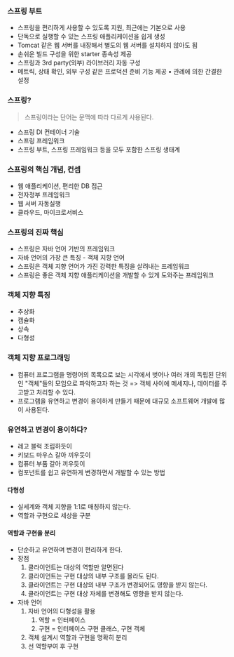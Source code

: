 

### 스프링 부트
- 스프링을 편리하게 사용할 수 있도록 지원, 최근에는 기본으로 사용 
-  단독으로 실행할 수 있는 스프링 애플리케이션을 쉽게 생성 
- Tomcat 같은 웹 서버를 내장해서 별도의 웹 서버를 설치하지 않아도 됨 
- 손쉬운 빌드 구성을 위한 starter 종속성 제공 
- 스프링과 3rd party(외부) 라이브러리 자동 구성 
- 메트릭, 상태 확인, 외부 구성 같은 프로덕션 준비 기능 제공 • 관례에 의한 간결한 설정

### 스프링?
> 스프링이라는 단어는 문맥에 따라 다르게 사용된다.

- 스프링 DI 컨테이너 기술
- 스프링 프레임워크
- 스프링 부트, 스프링 프레임워크 등을 모두 포함한 스프링 생태계

### 스프링의 핵심 개념, 컨셉
- 웹 애플리케이션, 편리한 DB 접근
- 전자정부 프레임워크
- 웹 서버 자동실행
- 클라우드, 마이크로서비스

### 스프링의 진짜 핵심
- 스프링은 자바 언어 기반의 프레임워크
- 자바 언어의 가장 큰 특징 - 객체 지향 언어
- 스프링은 객체 지향 언어가 가진 강력한 특징을 살려내는 프레임워크
- 스프링은 좋은 객체 지향 애플리케이션을 개발할 수 있게 도와주는 프레임워크

### 객체 지향 특징
 - 추상화
 - 캡슐화
 - 상속
 - 다형성

### 객체 지향 프로그래밍
- 컴퓨터 프로그램을 명령어의 목록으로 보는 시각에서 벗어나 여러 개의 독립된 단위인 "객체"들의 모임으로 파악하고자 하는 것 => 객체 사이에 메세지나, 데이터를 주고받고 처리할 수 있다.
- 프로그램을 유연하고 변경이 용이하게 만들기 때문에 대규모 소프트웨어 개발에 많이 사용된다.

### 유연하고 변경이 용이하다?
- 레고 블럭 조립하듯이
- 키보드 마우스 갈아 끼우듯이
- 컴퓨터 부품 갈아 끼우듯이
- 컴포넌트를 쉽고 유연하게 변경하면서 개발할 수 있는 방법

#### 다형성
- 실세계와 객체 지향을 1:1로 매칭하지 않는다.
- 역할과 구현으로 세상을 구분

#### 역할과 구현을 분리
- 단순하고 유연하며 변경이 편리하게 한다.
- 장점
	1. 클라이언트는 대상의 역할만 알면된다
	2. 클라이언트는 구현 대상의 내부 구조를 몰라도 된다.
	3. 클라이언트는 구현 대상의 내부 구조가 변경되어도 영향을 받지 않는다.
	4. 클라이언트는 구현 대상 자체를 변경해도 영향을 받지 않는다.
- 자바 언어
	1. 자바 언어의 다형성을 활용
		1. 역할 = 인터페이스
		2. 구현 = 인터페이스 구현 클래스, 구현 객체
	2. 객체 설계시 역할과 구현을 명확히 분리
	3. 선 역할부여 후 구현

